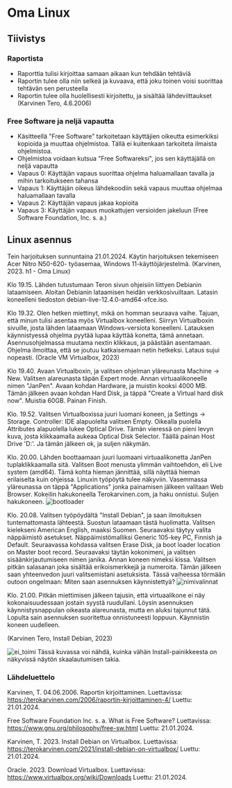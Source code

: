 # Oma Linux

## Tiivistys

### Raportista

- Raporttia tulisi kirjoittaa samaan aikaan kun tehdään tehtäviä
- Raportin tulee olla niin selkeä ja kuvaava, että joku toinen voisi suorittaa tehtävän sen perusteella
- Raportin tulee olla huolellisesti kirjoitettu, ja sisältää lähdeviittaukset
  (Karvinen Tero, 4.6.2006)

### Free Software ja neljä vapautta

- Käsitteellä "Free Software" tarkoitetaan käyttäjien oikeutta esimerkiksi kopioida ja muuttaa ohjelmistoa. Tällä ei kuitenkaan tarkoiteta ilmaista ohjelmistoa.
- Ohjelmistoa voidaan kutsua "Free Softwareksi", jos sen käyttäjällä on neljä vapautta
- Vapaus 0: Käyttäjän vapaus suorittaa ohjelma haluamallaan tavalla ja mihin tarkoitukseen tahansa
- Vapaus 1: Käyttäjän oikeus lähdekoodiin sekä vapaus muuttaa ohjelmaa haluamallaan tavalla
- Vapaus 2: Käyttäjän vapaus jakaa kopioita
- Vapaus 3: Käyttäjän vapaus muokattujen versioiden jakeluun
  (Free Software Foundation, Inc. s. a.)

## Linux asennus

Tein harjoituksen sunnuntaina 21.01.2024. Käytin harjoituksen tekemiseen Acer Nitro N50-620- työasemaa, Windows 11-käyttöjärjestelmä. (Karvinen, 2023. h1 - Oma Linux)

Klo 19.15. Lähden tutustumaan Teron sivun ohjeisiin liittyen Debianin lataamiseen. Aloitan Debianin lataamisen heidän verkkosivuiltaan. Latasin koneelleni tiedoston debian-live-12.4.0-amd64-xfce.iso. 

Klo 19.32. Olen hetken miettinyt, mikä on homman seuraava vaihe. Tajuan, että minun tulisi asentaa myös Virtualbox koneelleni. Siirryn Virtualboxin sivuille, josta lähden lataamaan Windows-versiota koneelleni. Latauksen käynnistyessä ohjelma pyytää lupaa käyttää konetta, tämä annetaan. Asennusohjelmassa muutama nextin klikkaus, ja päästään asentamaan. Ohjelma ilmoittaa, että se joutuu katkaisemaan netin hetkeksi. Lataus sujui nopeasti. (Oracle VM Virtualbox, 2023)


Klo 19.40. Avaan Virtualboxin, ja valitsen ohjelman yläreunasta Machine -> New. Valitsen alareunasta täpän Expert mode. Annan virtuaalikoneelle nimen "JanPen". Avaan kohdan Hardware, ja muistin kooksi 4000 MB. Tämän jälkeen avaan kohdan Hard Disk, ja täppä "Create a Virtual hard disk now". Muistia 60GB. Painan Finish. 

Klo. 19.52. Valitsen Virtualboxissa juuri luomani koneen, ja Settings -> Storage. Controller: IDE alapuolelta valitsen Empty. Oikealla puolella Attributes alapuolella lukee Optical Drive. Tämän vieressä on pieni levyn kuva, josta klikkaamalla aukeaa Optical Disk Selector. Täällä painan Host Drive 'D:'. Ja tämän jälkeen ok, ja suljen näkymän. 

Klo. 20.00. Lähden boottaamaan juuri luomaani virtuaalikonetta JanPen tuplaklikkaamalla sitä. Valitsen Boot menusta ylimmän vaihtoehdon, eli Live system (amd64). Tämä kohta hieman jännittää, sillä näyttää hieman erilaiselta kuin ohjeissa. Linuxin työpöytä tulee näkyviin. Vasemmassa yläreunassa on täppä "Applications" jonka painamisen jälkeen valitaan Web Browser. Kokeilin hakukoneella Terokarvinen.com, ja haku onnistui. Suljen hakukoneen. 
![bootloader](https://github.com/bhd471/linux-palvelimet/assets/148760837/351901c7-0c36-4ed9-bb23-3d72d6e95b0a)


Klo. 20.08. Valitsen työpöydältä "Install Debian", ja saan ilmoituksen tuntemattomasta lähteestä. Suostun lataamaan tästä huolimatta. Valitsen kielekseni American English, maaksi Suomen. Seuraavaksi täytyy valita näppäimistö asetukset. Näppäimistömalliksi Generic 105-key PC, Finnish ja Default. Seuraavassa kohdassa valitsen Erase Disk, ja boot loader location on Master boot record. Seuraavaksi täytän kokonimeni, ja valitsen sisäänkirjautumiseen nimen janika. Annan koneen nimeksi kissa. Valitsen pitkän salasanan joka sisältää erikoismerkkejä ja numeroita. Tämän jälkeen saan yhteenvedon juuri valitsemistani asetuksista. Tässä vaiheessa törmään outoon ongelmaan: Miten saan asennuksen käynnistettyä? 
![nimivalinnat](https://github.com/bhd471/linux-palvelimet/assets/148760837/a6d63422-92e2-413a-8eb9-dd33826f6dc4)


Klo. 21.00. Pitkän miettimisen jälkeen tajusin, että virtuaalikone ei näy kokonaisuudessaan jostain syystä ruudullani. Löysin asennuksen käynnistysnappulan oikeasta alareunasta, mutta en aluksi tajunnut tätä. Lopulta sain asennuksen suoritettua onnistuneesti loppuun. Käynnistin koneen uudelleen. 

(Karvinen Tero, Install Debian, 2023)

![ei_toimi](https://github.com/bhd471/linux-palvelimet/assets/148760837/6d7d66eb-75dd-4b5d-8e6f-93d1397163f0)
Tässä kuvassa voi nähdä, kuinka vähän Install-painikkeesta on näkyvissä näytön skaalautumisen takia. 

### Lähdeluettelo
  Karvinen, T. 04.06.2006. Raportin kirjoittaminen. Luettavissa:
https://terokarvinen.com/2006/raportin-kirjoittaminen-4/ 
Luettu: 21.01.2024.

  Free Software Foundation Inc. s. a. What is Free Software? Luettavissa: 
  https://www.gnu.org/philosophy/free-sw.html
  Luettu: 21.01.2024.

  Karvinen, T. 2023. Install Debian on Virtualbox. Luettavissa:
  https://terokarvinen.com/2021/install-debian-on-virtualbox/
  Luettu: 21.01.2024.

  Oracle. 2023. Download Virtualbox. Luettavissa: 
  https://www.virtualbox.org/wiki/Downloads
  Luettu: 21.01.2024.

 

  
